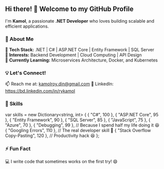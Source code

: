 ## Hi there! 👋 Welcome to my GitHub Profile  

I'm **Kamol**, a passionate **.NET Developer** who loves building scalable and efficient applications.  

### 🚀 About Me  
🔹 **Tech Stack:** .NET | C# | ASP.NET Core | Entity Framework | SQL Server  
🔹 **Interests:** Backend Development | Cloud Computing | API Design  
🔹 **Currently Learning:** Microservices Architecture, Docker, and Kubernetes  

### 💡 Let's Connect!  
📫 Reach me at: kamolroy.din@gmail.com
🔗 LinkedIn: https://bd.linkedin.com/in/rykamol

### 🚀 Skills  
var skills = new Dictionary<string, int>
{
    { "C#", 100 },
    { "ASP.NET Core", 95 },
    { "Entity Framework", 90 },
    { "SQL Server", 85 },
    { "JavaScript", 75 },
    { "Azure", 70 },
    { "Debugging", 99 }, // Because I spend half my life doing it 😆
    { "Googling Errors", 110 }, // The real developer skill 💪
    { "Stack Overflow Copy-Pasting", 120 }, // Productivity hack 😆
};

### ⚡ Fun Fact  
💻 I write code that sometimes works on the first try! 😄  
